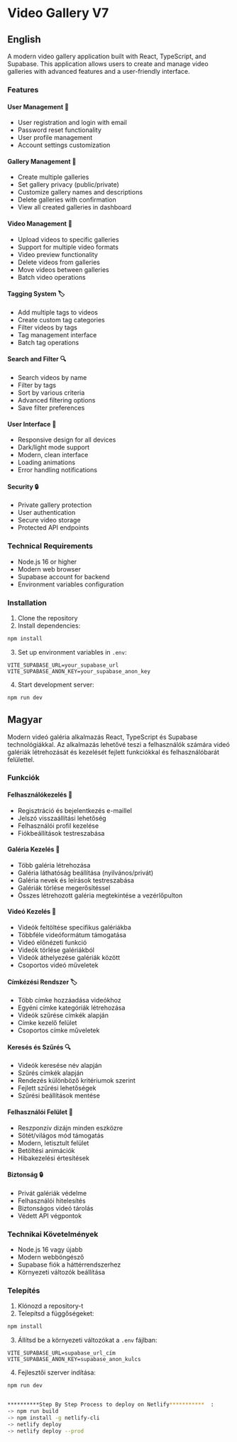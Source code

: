 # Video Gallery V7

## English
A modern video gallery application built with React, TypeScript, and Supabase. This application allows users to create and manage video galleries with advanced features and a user-friendly interface.

### Features

#### User Management 👥
- User registration and login with email
- Password reset functionality
- User profile management
- Account settings customization

#### Gallery Management 📁
- Create multiple galleries
- Set gallery privacy (public/private)
- Customize gallery names and descriptions
- Delete galleries with confirmation
- View all created galleries in dashboard

#### Video Management 🎥
- Upload videos to specific galleries
- Support for multiple video formats
- Video preview functionality
- Delete videos from galleries
- Move videos between galleries
- Batch video operations

#### Tagging System 🏷️
- Add multiple tags to videos
- Create custom tag categories
- Filter videos by tags
- Tag management interface
- Batch tag operations

#### Search and Filter 🔍
- Search videos by name
- Filter by tags
- Sort by various criteria
- Advanced filtering options
- Save filter preferences

#### User Interface 🎨
- Responsive design for all devices
- Dark/light mode support
- Modern, clean interface
- Loading animations
- Error handling notifications

#### Security 🔒
- Private gallery protection
- User authentication
- Secure video storage
- Protected API endpoints

### Technical Requirements
- Node.js 16 or higher
- Modern web browser
- Supabase account for backend
- Environment variables configuration

### Installation
1. Clone the repository
2. Install dependencies:
```bash
npm install
```
3. Set up environment variables in `.env`:
```
VITE_SUPABASE_URL=your_supabase_url
VITE_SUPABASE_ANON_KEY=your_supabase_anon_key
```
4. Start development server:
```bash
npm run dev
```

## Magyar
Modern videó galéria alkalmazás React, TypeScript és Supabase technológiákkal. Az alkalmazás lehetővé teszi a felhasználók számára videó galériák létrehozását és kezelését fejlett funkciókkal és felhasználóbarát felülettel.

### Funkciók

#### Felhasználókezelés 👥
- Regisztráció és bejelentkezés e-maillel
- Jelszó visszaállítási lehetőség
- Felhasználói profil kezelése
- Fiókbeállítások testreszabása

#### Galéria Kezelés 📁
- Több galéria létrehozása
- Galéria láthatóság beállítása (nyilvános/privát)
- Galéria nevek és leírások testreszabása
- Galériák törlése megerősítéssel
- Összes létrehozott galéria megtekintése a vezérlőpulton

#### Videó Kezelés 🎥
- Videók feltöltése specifikus galériákba
- Többféle videóformátum támogatása
- Videó előnézeti funkció
- Videók törlése galériákból
- Videók áthelyezése galériák között
- Csoportos videó műveletek

#### Címkézési Rendszer 🏷️
- Több címke hozzáadása videókhoz
- Egyéni címke kategóriák létrehozása
- Videók szűrése címkék alapján
- Címke kezelő felület
- Csoportos címke műveletek

#### Keresés és Szűrés 🔍
- Videók keresése név alapján
- Szűrés címkék alapján
- Rendezés különböző kritériumok szerint
- Fejlett szűrési lehetőségek
- Szűrési beállítások mentése

#### Felhasználói Felület 🎨
- Reszponzív dizájn minden eszközre
- Sötét/világos mód támogatás
- Modern, letisztult felület
- Betöltési animációk
- Hibakezelési értesítések

#### Biztonság 🔒
- Privát galériák védelme
- Felhasználói hitelesítés
- Biztonságos videó tárolás
- Védett API végpontok

### Technikai Követelmények
- Node.js 16 vagy újabb
- Modern webböngésző
- Supabase fiók a háttérrendszerhez
- Környezeti változók beállítása

### Telepítés
1. Klónozd a repository-t
2. Telepítsd a függőségeket:
```bash
npm install
```
3. Állítsd be a környezeti változókat a `.env` fájlban:
```
VITE_SUPABASE_URL=supabase_url_cím
VITE_SUPABASE_ANON_KEY=supabase_anon_kulcs
```
4. Fejlesztői szerver indítása:
```bash
npm run dev


**********Step By Step Process to deploy on Netlify***********  :
-> npm run build
-> npm install -g netlify-cli
-> netlify deploy
-> netlify deploy --prod
